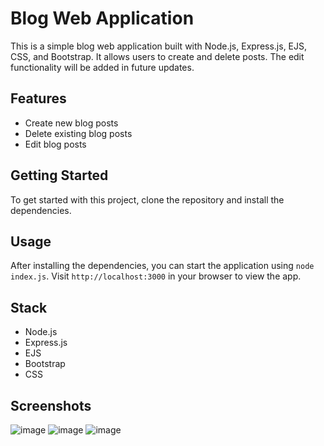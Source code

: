 # Blog Web Application

This is a simple blog web application built with Node.js, Express.js, EJS, CSS, and Bootstrap. It allows users to create and delete posts. The edit functionality will be added in future updates.

## Features

- Create new blog posts
- Delete existing blog posts
- Edit blog posts 



## Getting Started

To get started with this project, clone the repository and install the dependencies.

## Usage

After installing the dependencies, you can start the application using `node index.js`. Visit `http://localhost:3000` in your browser to view the app.

## Stack

- Node.js
- Express.js
- EJS
- Bootstrap
- CSS


## Screenshots
![image](https://github.com/aaagrud/blogApp/assets/118443621/114dc392-023e-4524-bd09-034d6c32c400)
![image](https://github.com/aaagrud/blogApp/assets/118443621/7292198f-9462-44e8-bddc-05eef4ab5815)
![image](https://github.com/aaagrud/blogApp/assets/118443621/b393717b-3bfe-48ec-9286-e73756219228)


